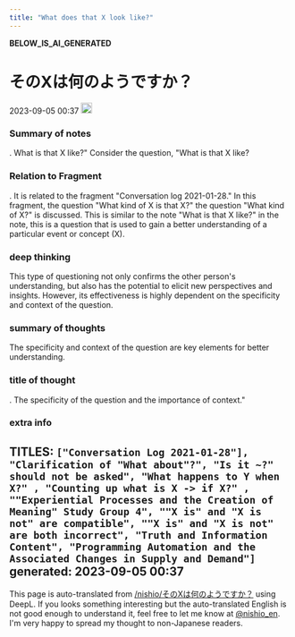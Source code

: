 ```yaml
---
title: "What does that X look like?"
---
```


__BELOW_IS_AI_GENERATED__
# そのXは何のようですか？
 2023-09-05 00:37 <img src='https://scrapbox.io/api/pages/nishio-en/omni/icon' alt='omni.icon' height="19.5"/>
### Summary of notes
.
What is that X like?" Consider the question, "What is that X like?

### Relation to Fragment
.
It is related to the fragment "Conversation log 2021-01-28." In this fragment, the question "What kind of X is that X?" the question "What kind of X?" is discussed. This is similar to the note "What is that X like?" in the note, this is a question that is used to gain a better understanding of a particular event or concept (X).

### deep thinking
This type of questioning not only confirms the other person's understanding, but also has the potential to elicit new perspectives and insights. However, its effectiveness is highly dependent on the specificity and context of the question.

### summary of thoughts
The specificity and context of the question are key elements for better understanding.

### title of thought
.
The specificity of the question and the importance of context."

### extra info
TITLES: `["Conversation Log 2021-01-28"], "Clarification of "What about"?", "Is it ~?" should not be asked", "What happens to Y when X?" , "Counting up what is X -> if X?" , ""Experiential Processes and the Creation of Meaning" Study Group 4", ""X is" and "X is not" are compatible", ""X is" and "X is not" are both incorrect", "Truth and Information Content", "Programming Automation and the Associated Changes in Supply and Demand"]`
generated: 2023-09-05 00:37
---
This page is auto-translated from [/nishio/そのXは何のようですか？](https://scrapbox.io/nishio/そのXは何のようですか？) using DeepL. If you looks something interesting but the auto-translated English is not good enough to understand it, feel free to let me know at [@nishio_en](https://twitter.com/nishio_en). I'm very happy to spread my thought to non-Japanese readers.